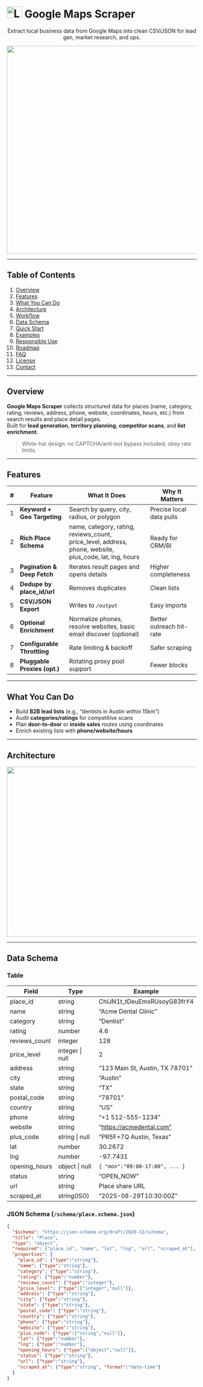# <img src="https://github.com/user-attachments/assets/ac0839f0-da99-4f60-a1a3-3517c9cf70b1" alt="Logo" width="40" height="30" /> Google Maps Scraper

<p align="center">
Extract local business data from Google Maps into clean CSV/JSON for lead gen, market research, and ops.
</p>

<p align="center">
 <img width="1400" height="550" alt="Image" src="https://github.com/user-attachments/assets/ebd5c2b9-170c-4e44-acf0-ff5789e4a3e1" />
</p>

---

## Table of Contents
1. [Overview](#overview)
2. [Features](#features)
3. [What You Can Do](#what-you-can-do)
4. [Architecture](#architecture)
5. [Workflow](#workflow)
6. [Data Schema](#data-schema)
7. [Quick Start](#quick-start)
8. [Examples](#examples)
9. [Responsible Use](#responsible-use)
10. [Roadmap](#roadmap)
11. [FAQ](#faq)
12. [License](#license)
13. [Contact](#contact)

---

## Overview
**Google Maps Scraper** collects structured data for places (name, category, rating, reviews, address, phone, website, coordinates, hours, etc.) from search results and place detail pages.  
Built for **lead generation**, **territory planning**, **competitor scans**, and **list enrichment**.

> White-hat design: no CAPTCHA/anti-bot bypass included; obey rate limits.

---

## Features

| # | Feature | What It Does | Why It Matters |
|---|---|---|---|
| 1 | **Keyword + Geo Targeting** | Search by query, city, radius, or polygon | Precise local data pulls |
| 2 | **Rich Place Schema** | name, category, rating, reviews_count, price_level, address, phone, website, plus_code, lat, lng, hours | Ready for CRM/BI |
| 3 | **Pagination & Deep Fetch** | Iterates result pages and opens details | Higher completeness |
| 4 | **Dedupe by place_id/url** | Removes duplicates | Clean lists |
| 5 | **CSV/JSON Export** | Writes to `/output` | Easy imports |
| 6 | **Optional Enrichment** | Normalize phones, resolve websites, basic email discover (optional) | Better outreach hit-rate |
| 7 | **Configurable Throttling** | Rate limiting & backoff | Safer scraping |
| 8 | **Pluggable Proxies (opt.)** | Rotating proxy pool support | Fewer blocks |

---

## What You Can Do
- Build **B2B lead lists** (e.g., “dentists in Austin within 15km”)
- Audit **categories/ratings** for competitive scans
- Plan **door-to-door** or **inside sales** routes using coordinates
- Enrich existing lists with **phone/website/hours**

---

## Architecture
<p align="center">
 <img width="1200" height="450" alt="Image" src="https://github.com/user-attachments/assets/a62aa1c0-1f3b-4ea4-a6f4-167fe61050cd" />
</p>

---

## Data Schema

### Table
| Field | Type | Example |
|---|---|---|
| place_id | string | ChIJN1t_tDeuEmsRUsoyG83frY4 |
| name | string | “Acme Dental Clinic” |
| category | string | “Dentist” |
| rating | number | 4.6 |
| reviews_count | integer | 128 |
| price_level | integer \| null | 2 |
| address | string | “123 Main St, Austin, TX 78701” |
| city | string | “Austin” |
| state | string | “TX” |
| postal_code | string | “78701” |
| country | string | “US” |
| phone | string | “+1 512-555-1234” |
| website | string | “https://acmedental.com” |
| plus_code | string \| null | “PR5F+7Q Austin, Texas” |
| lat | number | 30.2672 |
| lng | number | -97.7431 |
| opening_hours | object \| null | `{ "mon":"09:00-17:00", ... }` |
| status | string | “OPEN_NOW” |
| url | string | Place share URL |
| scraped_at | string(ISO) | “2025-08-29T10:30:00Z” |

### JSON Schema (`/schema/place.schema.json`)
```json
{
  "$schema": "https://json-schema.org/draft/2020-12/schema",
  "title": "Place",
  "type": "object",
  "required": ["place_id", "name", "lat", "lng", "url", "scraped_at"],
  "properties": {
    "place_id": {"type":"string"},
    "name": {"type":"string"},
    "category": {"type":"string"},
    "rating": {"type":"number"},
    "reviews_count": {"type":"integer"},
    "price_level": {"type":["integer","null"]},
    "address": {"type":"string"},
    "city": {"type":"string"},
    "state": {"type":"string"},
    "postal_code": {"type":"string"},
    "country": {"type":"string"},
    "phone": {"type":"string"},
    "website": {"type":"string"},
    "plus_code": {"type":["string","null"]},
    "lat": {"type":"number"},
    "lng": {"type":"number"},
    "opening_hours": {"type":["object","null"]},
    "status": {"type":"string"},
    "url": {"type":"string"},
    "scraped_at": {"type":"string", "format":"date-time"}
  }
}

